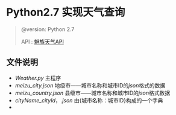# Python2.7 实现天气查询



> @version: Python 2.7
>
> API :  [魅族天气API ](http://aider.meizu.com/app/weather/listWeather?cityIds= )

## 文件说明



- *Weather.py*  主程序
- *meizu_city.json*  地级市——城市名称和城市ID的*json*格式的数据
- *meizu_country.json* 县级市——城市名称和城市ID的*json*格式数据
- *cityName_cityId*，*.json* 由{城市名称：城市ID}构成的一个字典
- ​

